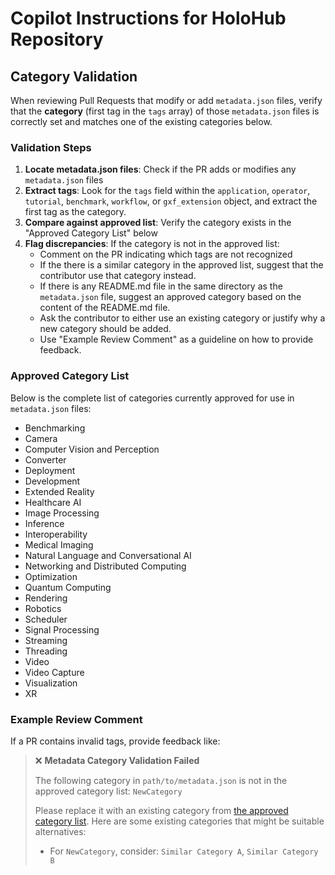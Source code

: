 # Copilot Instructions for HoloHub Repository

## Category Validation

When reviewing Pull Requests that modify or add `metadata.json` files, verify that the **category** (first tag in the `tags` array) of those `metadata.json` files is correctly set and matches one of the existing categories below.

### Validation Steps

1. **Locate metadata.json files**: Check if the PR adds or modifies any `metadata.json` files
2. **Extract tags**: Look for the `tags` field within the `application`, `operator`, `tutorial`, `benchmark`, `workflow`, or `gxf_extension` object, and extract the first tag as the category.
3. **Compare against approved list**: Verify the category exists in the "Approved Category List" below
4. **Flag discrepancies**: If the category is not in the approved list:
   - Comment on the PR indicating which tags are not recognized
   - If the there is a similar category in the approved list, suggest that the contributor use that category instead.
   - If there is any README.md file in the same directory as the `metadata.json` file, suggest an approved category based on the content of the README.md file.
   - Ask the contributor to either use an existing category or justify why a new category should be added.
   - Use "Example Review Comment" as a guideline on how to provide feedback.

### Approved Category List

Below is the complete list of categories currently approved for use in `metadata.json` files:

- Benchmarking
- Camera
- Computer Vision and Perception
- Converter
- Deployment
- Development
- Extended Reality
- Healthcare AI
- Image Processing
- Inference
- Interoperability
- Medical Imaging
- Natural Language and Conversational AI
- Networking and Distributed Computing
- Optimization
- Quantum Computing
- Rendering
- Robotics
- Scheduler
- Signal Processing
- Streaming
- Threading
- Video
- Video Capture
- Visualization
- XR

### Example Review Comment

If a PR contains invalid tags, provide feedback like:

> ❌ **Metadata Category Validation Failed**
>
> The following category in `path/to/metadata.json` is not in the approved category list: `NewCategory`
>
> Please replace it with an existing category from [the approved category list](https://github.com/nvidia-holoscan/holohub/tree/main/.github/copilot-instructions.md#approved-category-list). Here are some existing categories that might be suitable alternatives:
>
> - For `NewCategory`, consider: `Similar Category A`, `Similar Category B`
